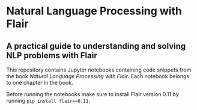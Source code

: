 # Natural Language Processing with Flair
## A practical guide to understanding and solving NLP problems with Flair

This repository contains Jupyter  notebooks containing code snippets from the book _Natural Language Processing with Flair_. Each notebook belongs to one chapter in the book.

Before running the notebooks make sure to install Flair version 0.11 by running `pip install flair==0.11`.
